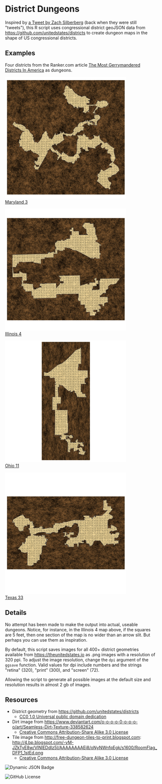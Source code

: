 # District Dungeons

Inspired by [a Tweet by Zach Silberberg](https://x.com/zachsilberberg/status/1526274411103408129) (back when they were still "tweets"), this R script uses congressional district geoJSON data from <https://github.com/unitedstates/districts> to create dungeon maps in the shape of US congressional districts.

## Examples

Four districts from the Ranker.com article [The Most Gerrymandered Districts In America](https://www.ranker.com/list/most-gerrymandered-districts-in-america/eric-vega) as dungeons.

[![Maryland 3](images/examples/MD-3.png "A D&D dungeon in the shape of Maryland's 3rd US congressional district.")](images/examples/MD-3_800.png)
<br />[Maryland 3](https://en.wikipedia.org/wiki/Maryland%27s_3rd_congressional_district)

[![Illinois 4](images/examples/IL-4.png "A D&D dungeon in the shape of Illinois's 4th US congressional district.")](images/examples/IL-4_800.png)
<br />[Illinois 4](https://en.wikipedia.org/wiki/Illinois%27s_4th_congressional_district)

[![Ohio 11](images/examples/OH-11.png "A D&D dungeon in the shape of Ohio's 11th US congressional district.")](images/examples/OH-11_800.png)
<br />[Ohio 11](https://en.wikipedia.org/wiki/Ohio%27s_11th_congressional_district)

[![Texas 33](images/examples/TX-33.png "A D&D dungeon in the shape of Texas's 33rd US congressional district.")](TX-33.png)
<br />[Texas 33](https://en.wikipedia.org/wiki/Texas%27s_33rd_congressional_district)

## Details

No attempt has been made to make the output into actual, useable dungeons. Notice, for instance, in the Illinois 4 map above, if the squares are 5 feet, then one section of the map is no wider than an arrow slit. But perhaps you can use them as inspiration.

By default, this script saves images for all 400+ district geometries available from <https://theunitedstates.io> as .png images with a resolution of 320 ppi. To adjust the image resolution, change the `dpi` argument of the `ggsave` function. Valid values for dpi include numbers and the strings "retina" (320), "print" (300), and "screen" (72).

Allowing the script to generate all possible images at the default size and resolution results in almost 2 gb of images.

## Resources

- District geometry from <https://github.com/unitedstates/districts>
    - [CC0 1.0 Universal public domain dedication](https://creativecommons.org/publicdomain/zero/1.0/)
- Dirt image from <https://www.deviantart.com/o-o-o-o-0-o-o-o-o/art/Seamless-Dirt-Texture-338582624>
    - [Creative Commons Attribution-Share Alike 3.0 License](https://creativecommons.org/licenses/by-sa/3.0/)
- Tile image from <http://free-dungeon-tiles-to-print.blogspot.com>: <http://4.bp.blogspot.com/-vM-JZkTyE8w/VlNlEDdIz5I/AAAAAAAAEj8/oNyNWnfqEgk/s1600/RoomFlag_DFP1_1stEd.png>
    - [Creative Commons Attribution-Share Alike 3.0 License](https://creativecommons.org/licenses/by-sa/3.0/)

![Dynamic JSON Badge](https://img.shields.io/badge/dynamic/json?url=https%3A%2F%2Fraw.githubusercontent.com%2FTRezendes%2FDistrictDungeons%2Fmain%2Fmetadata.json&query=%24.version&style=flat&label=version&color=%23D60270)

![GitHub License](https://img.shields.io/github/license/TRezendes/DistrictDungeons?style=flat&color=%230038A8)
